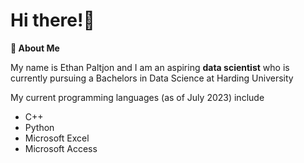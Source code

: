 # **Hi there!👋**
 **🤵 About Me**  
  
  My name is Ethan Paltjon and I am an aspiring **data scientist** who is currently pursuing a Bachelors in Data Science at Harding University  
  
  My current programming languages (as of July 2023) include  
  
  * C++
  * Python
  * Microsoft Excel
  * Microsoft Access

  
<!---
ePaltjon/ePaltjon is a ✨ special ✨ repository because its `README.md` (this file) appears on your GitHub profile.
You can click the Preview link to take a look at your changes.
--->
